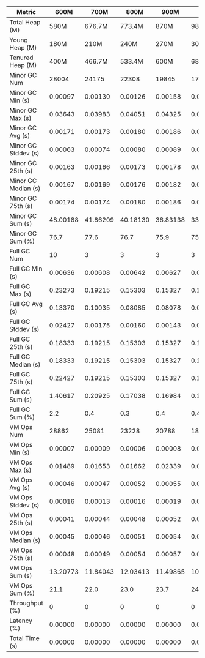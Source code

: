| Metric | 600M | 700M | 800M | 900M | 1GB | 2GB | 4GB | 8GB |
|------|----|----|----|----|---|---|---|---|
| Total Heap (M) | 580M | 676.7M | 773.4M | 870M | 989.9M | 1979.8M | 3959.5M | 7918.9M |
| Young Heap (M) | 180M | 210M | 240M | 270M | 307.2M | 614.4M | 1228.8M | 2457.6M |
| Tenured Heap (M) | 400M | 466.7M | 533.4M | 600M | 682.7M | 1365.4M | 2730.7M | 5461.4M |
| Minor GC Num | 28004 | 24175 | 22308 | 19845 | 17842 | 8829 | 4743 | 2513 |
| Minor GC Min (s) | 0.00097 | 0.00130 | 0.00126 | 0.00158 | 0.00164 | 0.00196 | 0.00237 | 0.00325 |
| Minor GC Max (s) | 0.03643 | 0.03983 | 0.04051 | 0.04325 | 0.04293 | 0.07605 | 0.13002 | 0.61522 |
| Minor GC Avg (s) | 0.00171 | 0.00173 | 0.00180 | 0.00186 | 0.00189 | 0.00224 | 0.00278 | 0.00441 |
| Minor GC Stddev (s) | 0.00063 | 0.00074 | 0.00080 | 0.00089 | 0.00098 | 0.00189 | 0.00343 | 0.01741 |
| Minor GC 25th (s) | 0.00163 | 0.00166 | 0.00173 | 0.00178 | 0.00181 | 0.00212 | 0.00258 | 0.00351 |
| Minor GC Median (s) | 0.00167 | 0.00169 | 0.00176 | 0.00182 | 0.00184 | 0.00216 | 0.00263 | 0.00359 |
| Minor GC 75th (s) | 0.00174 | 0.00174 | 0.00180 | 0.00186 | 0.00189 | 0.00221 | 0.00269 | 0.00370 |
| Minor GC Sum (s) | 48.00188 | 41.86209 | 40.18130 | 36.83138 | 33.70068 | 19.79176 | 13.19037 | 11.08942 |
| Minor GC Sum (%) | 76.7 | 77.6 | 76.7 | 75.9 | 75.3 | 74.3 | 76.9 | 79.2 |
| Full GC Num | 10 | 3 | 3 | 3 | 3 | 3 | 3 | 3 |
| Full GC Min (s) | 0.00636 | 0.00608 | 0.00642 | 0.00627 | 0.00658 | 0.00625 | 0.00625 | 0.00550 |
| Full GC Max (s) | 0.23273 | 0.19215 | 0.15303 | 0.15327 | 0.16292 | 0.18243 | 0.22546 | 0.31142 |
| Full GC Avg (s) | 0.13370 | 0.10035 | 0.08085 | 0.08078 | 0.08629 | 0.09561 | 0.11690 | 0.15965 |
| Full GC Stddev (s) | 0.02427 | 0.00175 | 0.00160 | 0.00143 | 0.00217 | 0.00179 | 0.00147 | 0.00168 |
| Full GC 25th (s) | 0.18333 | 0.19215 | 0.15303 | 0.15327 | 0.16292 | 0.18243 | 0.22546 | 0.31142 |
| Full GC Median (s) | 0.18333 | 0.19215 | 0.15303 | 0.15327 | 0.16292 | 0.18243 | 0.22546 | 0.31142 |
| Full GC 75th (s) | 0.22427 | 0.19215 | 0.15303 | 0.15327 | 0.16292 | 0.18243 | 0.22546 | 0.31142 |
| Full GC Sum (s) | 1.40617 | 0.20925 | 0.17038 | 0.16984 | 0.18223 | 0.20002 | 0.24214 | 0.32718 |
| Full GC Sum (%) | 2.2 | 0.4 | 0.3 | 0.4 | 0.4 | 0.8 | 1.4 | 2.3 |
| VM Ops Num | 28862 | 25081 | 23228 | 20788 | 18819 | 9762 | 5707 | 3496 |
| VM Ops Min (s) | 0.00007 | 0.00009 | 0.00006 | 0.00008 | 0.00005 | 0.00006 | 0.00005 | 0.00007 |
| VM Ops Max (s) | 0.01489 | 0.01653 | 0.01662 | 0.02339 | 0.00236 | 0.00274 | 0.00245 | 0.00247 |
| VM Ops Avg (s) | 0.00046 | 0.00047 | 0.00052 | 0.00055 | 0.00058 | 0.00068 | 0.00065 | 0.00074 |
| VM Ops Stddev (s) | 0.00016 | 0.00013 | 0.00016 | 0.00019 | 0.00006 | 0.00008 | 0.00010 | 0.00014 |
| VM Ops 25th (s) | 0.00041 | 0.00044 | 0.00048 | 0.00052 | 0.00054 | 0.00064 | 0.00062 | 0.00065 |
| VM Ops Median (s) | 0.00045 | 0.00046 | 0.00051 | 0.00054 | 0.00057 | 0.00066 | 0.00064 | 0.00076 |
| VM Ops 75th (s) | 0.00048 | 0.00049 | 0.00054 | 0.00057 | 0.00060 | 0.00071 | 0.00069 | 0.00081 |
| VM Ops Sum (s) | 13.20773 | 11.84043 | 12.03413 | 11.49865 | 10.90140 | 6.65174 | 3.72239 | 2.58467 |
| VM Ops Sum (%) | 21.1 | 22.0 | 23.0 | 23.7 | 24.3 | 25.0 | 21.7 | 18.5 |
| Throughput (%) | 0 | 0 | 0 | 0 | 0 | 0 | 0 | 0 |
| Latency (%) | 0.00000 | 0.00000 | 0.00000 | 0.00000 | 0.00000 | 0.00000 | 0.00000 | 0.00000 |
| Total Time (s) | 0.00000 | 0.00000 | 0.00000 | 0.00000 | 0.00000 | 0.00000 | 0.00000 | 0.00000 |

